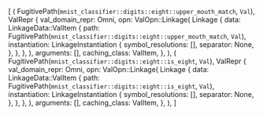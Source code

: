 [
    (
        FugitivePath(`mnist_classifier::digits::eight::upper_mouth_match`, `Val`),
        ValRepr {
            val_domain_repr: Omni,
            opn: ValOpn::Linkage(
                Linkage {
                    data: LinkageData::ValItem {
                        path: FugitivePath(`mnist_classifier::digits::eight::upper_mouth_match`, `Val`),
                        instantiation: LinkageInstantiation {
                            symbol_resolutions: [],
                            separator: None,
                        },
                    },
                },
            ),
            arguments: [],
            caching_class: ValItem,
        },
    ),
    (
        FugitivePath(`mnist_classifier::digits::eight::is_eight`, `Val`),
        ValRepr {
            val_domain_repr: Omni,
            opn: ValOpn::Linkage(
                Linkage {
                    data: LinkageData::ValItem {
                        path: FugitivePath(`mnist_classifier::digits::eight::is_eight`, `Val`),
                        instantiation: LinkageInstantiation {
                            symbol_resolutions: [],
                            separator: None,
                        },
                    },
                },
            ),
            arguments: [],
            caching_class: ValItem,
        },
    ),
]